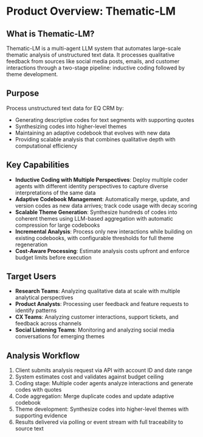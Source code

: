 # Product Overview: Thematic-LM

## What is Thematic-LM?

Thematic-LM is a multi-agent LLM system that automates large-scale thematic analysis of unstructured text data. It processes qualitative feedback from sources like social media posts, emails, and customer interactions through a two-stage pipeline: inductive coding followed by theme development.

## Purpose

Process unstructured text data for EQ CRM by:
- Generating descriptive codes for text segments with supporting quotes
- Synthesizing codes into higher-level themes
- Maintaining an adaptive codebook that evolves with new data
- Providing scalable analysis that combines qualitative depth with computational efficiency

## Key Capabilities

- **Inductive Coding with Multiple Perspectives**: Deploy multiple coder agents with different identity perspectives to capture diverse interpretations of the same data
- **Adaptive Codebook Management**: Automatically merge, update, and version codes as new data arrives; track code usage with decay scoring
- **Scalable Theme Generation**: Synthesize hundreds of codes into coherent themes using LLM-based aggregation with automatic compression for large codebooks
- **Incremental Analysis**: Process only new interactions while building on existing codebooks, with configurable thresholds for full theme regeneration
- **Cost-Aware Processing**: Estimate analysis costs upfront and enforce budget limits before execution

## Target Users

- **Research Teams**: Analyzing qualitative data at scale with multiple analytical perspectives
- **Product Analysts**: Processing user feedback and feature requests to identify patterns
- **CX Teams**: Analyzing customer interactions, support tickets, and feedback across channels
- **Social Listening Teams**: Monitoring and analyzing social media conversations for emerging themes

## Analysis Workflow

1. Client submits analysis request via API with account ID and date range
2. System estimates cost and validates against budget ceiling
3. Coding stage: Multiple coder agents analyze interactions and generate codes with quotes
4. Code aggregation: Merge duplicate codes and update adaptive codebook
5. Theme development: Synthesize codes into higher-level themes with supporting evidence
6. Results delivered via polling or event stream with full traceability to source text
